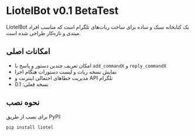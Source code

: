 # LiotelBot v0.1 BetaTest

LiotelBot یک کتابخانه سبک و ساده برای ساخت ربات‌های تلگرام است که مناسب افراد مبتدی و تازه‌کار طراحی شده است.

## امکانات اصلی

- امکان تعریف چندین دستور و پاسخ با `add_commandX` و `reply_commandX`
- نمایش نسخه ربات و لیست دستورات هنگام اجرا
- مدیریت خطاهای احتمالی اینترنت و API تلگرام
- نسخه فعلی: 0.1

## نحوه نصب

برای نصب از طریق PyPI:

```bash
pip install liotel
